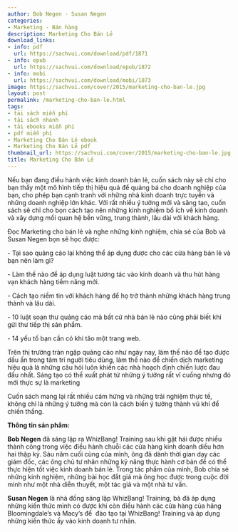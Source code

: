 ```yaml
---
author: Bob Negen - Susan Negen
categories:
- Marketing - Bán hàng
description: Marketing Cho Bán Lẻ
download_links:
- info: pdf
  url: https://sachvui.com/download/pdf/1871
- info: epub
  url: https://sachvui.com/download/epub/1872
- info: mobi
  url: https://sachvui.com/download/mobi/1873
image: https://sachvui.com/cover/2015/marketing-cho-ban-le.jpg
layout: post
permalink: /marketing-cho-ban-le.html
tags:
- tải sách miễn phí
- tải sách nhanh
- tải ebooks miễn phí
- pdf miễn phí
- Marketing Cho Bán Lẻ ebook
- Marketing Cho Bán Lẻ pdf
thumbnail_url: https://sachvui.com/cover/2015/marketing-cho-ban-le.jpg
title: Marketing Cho Bán Lẻ
---
```


 <div class="item-desc text-justify"> <p>Nếu bạn đang điều hành việc kinh doanh bán lẻ, cuốn sách này sẽ chỉ cho bạn thấy một mô hình tiếp thị hiệu quả để quảng bá cho doanh nghiệp của bạn, cho phép bạn cạnh tranh với những nhà kinh doanh trực tuyến và những doanh nghiệp lớn khác. Với rất nhiều ý tưởng mới và sãng tạo, cuốn sách sẽ chỉ cho bọn cách tạo nên những kinh nghiệm bổ ích về kinh doanh và xây dựng mối quan hệ bền vững, trung thành, lâu dài với khách hàng.</p><p>Đọc Marketing cho bán lẻ và nghe những kinh nghiệm, chia sẻ của Bob và Susan Negen bọn sẽ học được:</p><p>- Tại sao quảng cáo lại không thể áp dụng được cho các cửa hàng bán lẻ và bạn nên làm gì?</p><p>- Làm thế nào để áp dụng luật tương tác vào kinh doanh và thu hút hàng vạn khách hàng tiềm năng mới.</p><p>- Cách tạo niềm tin với khách hàng để họ trở thành những khách hàng trung thành và lâu dài.</p><p>- 10 luật soạn thư quảng cáo mà bất cứ nhà bán lẻ nào cũng phải biết khi gửi thư tiếp thị sản phẩm.</p><p>- 14 yếu tố bạn cần có khi tăo một trang web.</p><p>Trên thị trường tràn ngập quảng cáo như ngày nay, làm thế nào để tạo được dấu ấn trong tâm trí người tiêu dùng, làm thế nào để chiến dịch marketing hiệu quả là những câu hỏi luôn khiến các nhà hoạch định chiến lược đau đẩu nhất. Sáng tạo có thể xuất phát từ những ý tưởng rất vĩ cuồng nhưng đó mới thực sự là marketing</p><p>Cuốn sách mang lại rất nhiều cảm hứng và những trải nghiệm thực tế, không chỉ là những ý tưởng mà còn là cách biến ý tưởng thành vũ khí để chiến thắng.</p><p><strong>Thông tin sản phẩm:</strong></p><p><strong>Bob Negen</strong> đã sáng lập ra WhizBang! Training sau khi gặt hái được nhiều thành công trong việc điều hành chuỗi các cửa hàng kinh doanh diều hơn hai thập kỷ. Sáu năm cuối cùng của mình, ông đã dành thời gian dạy các giám đốc, các ông chủ tư nhân những kỹ năng thực hành cơ bản để có thể thực hiện tốt việc kinh doanh bán lẻ. Trong tác phẩm của mình, Bob chia sẻ những kinh nghiệm, những bài học đắt giá mà ông học được trong cuộc đời minh như một nhà diễn thuyết, một tác giả và một nhà tư vấn.</p><p><strong>Susan Negen</strong> là nhà đồng sáng lập WhizBang! Training, bà đã áp dụng những kiến thức mình có được khi còn điều hành các cửa hàng của hãng Bloomingdale’s và Macy’s để  đào tạo tại WhizBang! Training và áp dụng những kiến thức ấy vào kinh doanh tư nhân.</p> </div>